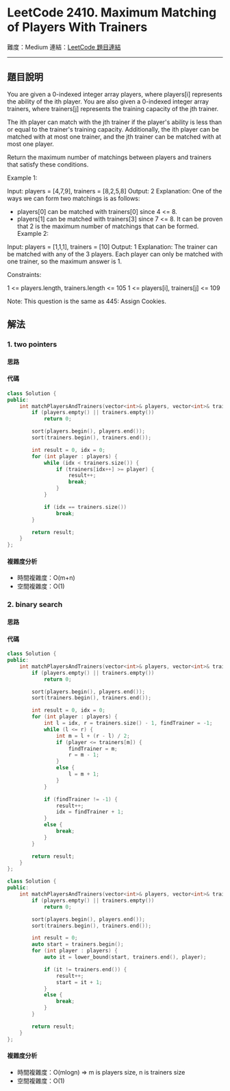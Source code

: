 # LeetCode 2410. Maximum Matching of Players With Trainers

難度：Medium
連結：[LeetCode 題目連結](https://leetcode.com/problems/maximum-matching-of-players-with-trainers/description/)

---

## 題目說明
    
You are given a 0-indexed integer array players, where players[i] represents the ability of the ith player. You are also given a 0-indexed integer array trainers, where trainers[j] represents the training capacity of the jth trainer.

The ith player can match with the jth trainer if the player's ability is less than or equal to the trainer's training capacity. Additionally, the ith player can be matched with at most one trainer, and the jth trainer can be matched with at most one player.

Return the maximum number of matchings between players and trainers that satisfy these conditions.

 

Example 1:

Input: players = [4,7,9], trainers = [8,2,5,8]
Output: 2
Explanation:
One of the ways we can form two matchings is as follows:
- players[0] can be matched with trainers[0] since 4 <= 8.
- players[1] can be matched with trainers[3] since 7 <= 8.
It can be proven that 2 is the maximum number of matchings that can be formed.
Example 2:

Input: players = [1,1,1], trainers = [10]
Output: 1
Explanation:
The trainer can be matched with any of the 3 players.
Each player can only be matched with one trainer, so the maximum answer is 1.
 

Constraints:

1 <= players.length, trainers.length <= 105
1 <= players[i], trainers[j] <= 109
 

Note: This question is the same as 445: Assign Cookies.

## 解法
### 1. two pointers
#### 思路



#### 代碼
```c++
class Solution {
public:
    int matchPlayersAndTrainers(vector<int>& players, vector<int>& trainers) {
        if (players.empty() || trainers.empty())
            return 0;

        sort(players.begin(), players.end());
        sort(trainers.begin(), trainers.end());

        int result = 0, idx = 0;
        for (int player : players) {
            while (idx < trainers.size()) {
                if (trainers[idx++] >= player) {
                    result++;
                    break;
                }
            }

            if (idx == trainers.size())
                break;
        }

        return result;
    }
};
```

#### 複雜度分析

- 時間複雜度：O(m+n)
- 空間複雜度：O(1)

### 2. binary search
#### 思路



#### 代碼
```c++
class Solution {
public:
    int matchPlayersAndTrainers(vector<int>& players, vector<int>& trainers) {
        if (players.empty() || trainers.empty())
            return 0;

        sort(players.begin(), players.end());
        sort(trainers.begin(), trainers.end());

        int result = 0, idx = 0;
        for (int player : players) {
            int l = idx, r = trainers.size() - 1, findTrainer = -1;
            while (l <= r) {
                int m = l + (r - l) / 2;
                if (player <= trainers[m]) {
                    findTrainer = m;
                    r = m - 1;
                }
                else {
                    l = m + 1;
                }
            }

            if (findTrainer != -1) {
                result++;
                idx = findTrainer + 1;
            }
            else {
                break;
            }
        }

        return result;
    }
};
```
```c++
class Solution {
public:
    int matchPlayersAndTrainers(vector<int>& players, vector<int>& trainers) {
        if (players.empty() || trainers.empty())
            return 0;

        sort(players.begin(), players.end());
        sort(trainers.begin(), trainers.end());

        int result = 0;
        auto start = trainers.begin();
        for (int player : players) {
            auto it = lower_bound(start, trainers.end(), player);

            if (it != trainers.end()) {
                result++;
                start = it + 1;
            }
            else {
                break;
            }
        }

        return result;
    }
};
```

#### 複雜度分析

- 時間複雜度：O(mlogn) => m is players size, n is trainers size
- 空間複雜度：O(1)
